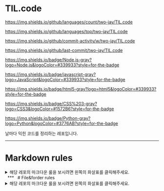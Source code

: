 # TIL.code

https://img.shields.io/github/languages/count/two-jay/TIL.code

https://img.shields.io/github/languages/top/two-jay/TIL.code

https://img.shields.io/github/commit-activity/w/two-jay/TIL.code

https://img.shields.io/github/last-commit/two-jay/TIL.code

https://img.shields.io/badge/Node.js-gray?logo=Node.js&logoColor=#339933?style=for-the-badge

https://img.shields.io/badge/javascript-gray?logo=JavaScript&logoColor=#339933?style=for-the-badge

https://img.shields.io/badge/html5-gray?logo=html5&logoColor=#339933?style=for-the-badge

https://img.shields.io/badge/CSS%203-gray?logo=CSS3&logoColor=#1572B6?style=for-the-badge

https://img.shields.io/badge/Python-gray?logo=Python&logoColor=#3776AB?style=for-the-badge

날마다 익힌 코드를 정리하는 레포입니다.

***

# Markdown rules
<details>
<summary>해당 레포의 마크다운 룰을 보시려면 왼쪽의 화살표를 클릭해주세요.</summary>
<div markdown="1">       


## 제목

각 대,중,소제목은 아래와 같이 작성합니다.

```

  # 대제목
  ## 중간제목
  ### 소제목

```


## 리스트

문단 내 리스트 작성 시에는 아래와 같이 작성합니다.


- unordered list
```

  - [Text]

```


- ordered list

```

  1. [Text]
  2. [Text]
  3. [Text]

```

## 구분선

문단 내에 구분선을 놓을 시에는 아래의 규칙을 따른다.
- 구분선은 `***`로 기입
- 상하로 2줄 공백 처리


## 이미지

이미지 태그는 아래와 같이 넣는다.
이미지 크기 기준은 기본 500*500을 기준으로 한다. (임의 조정할 때에도 너무 커지지 않도록 조정한다.)
```
![title](my_image_url){: width="숫자" height="숫자"}
```

</div>
</details>
&nbsp
***
&nbsp
# File&forder rules
<details>
<summary>해당 레포의 마크다운 룰을 보시려면 왼쪽의 화살표를 클릭해주세요.</summary>
<div markdown="1">

- 폴더와 파일의 제목에서 띄어쓰기시 공백을 사용하지 않으며 '-'로 대신합니다.

예시)
```
  express-server
    /app.js
    /chatting-server.js
    /controller
      /user-signin.js
      /user-signup.js
  ...
```


- 가장 상위의 폴더에는 README.md 파일을 생성하여 아래의 사항들을 기본적으로 기록합니다.

  1. 작업일자
  2. 사용한 기술 스텍
  3. 작업한 코드에 대한 설명
  4. 매 커밋 시 로그
    - `일자 - [작업 대분류] / [작업사항]`


</div>
</details>



